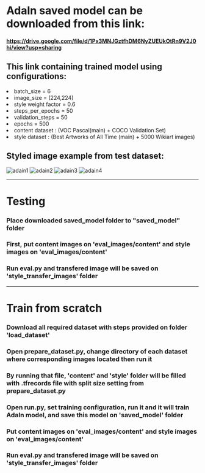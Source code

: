 # AdaIn saved model can be downloaded from this link: 

 #### https://drive.google.com/file/d/1Px3MNJGztfhDM6NyZUEUkOtRn9V2J0hi/view?usp=sharing

## This link containing trained model using configurations:
<li> batch_size = 6
<li> image_size = (224,224)
<li> style weight factor = 0.6
<li> steps_per_epochs = 50
<li> validation_steps = 50
<li> epochs = 500
<li> content dataset : (VOC Pascal(main) + COCO Validation Set)
<li> style dataset : (Best Artworks of All Time (main) + 5000 Wikiart images)
 
## Styled image example from test dataset: 
 ![adain1](https://user-images.githubusercontent.com/92104520/171184421-273fd9af-5b63-44e1-b58c-a55e084ee4a6.JPG)
 ![adain2](https://user-images.githubusercontent.com/92104520/171184430-14d84d01-8422-4697-8f27-696980780d3d.JPG)
 ![adain3](https://user-images.githubusercontent.com/92104520/171184448-5943f618-2a11-459d-b96d-1fba2bdc9a45.JPG)
 ![adain4](https://user-images.githubusercontent.com/92104520/171184384-c69cf1c6-3171-483d-9186-e2a3118383c8.JPG)

  -----
# Testing

### Place downloaded saved_model folder to "saved_model" folder 
### First, put content images on 'eval_images/content' and style images on 'eval_images/content'
### Run eval.py and transfered image will be saved on 'style_transfer_images' folder
  
  -----
  
# Train from scratch
  ### Download all required dataset with steps provided on folder 'load_dataset'
  ### Open prepare_dataset.py, change directory of each dataset where corresponding images located then run it
  ### By running that file, 'content' and 'style' folder will be filled with .tfrecords file with split size setting from prepare_dataset.py
  ### Open run.py, set training configuration, run it and it will train AdaIn model, and save this model on 'saved_model' folder
  ### Put content images on 'eval_images/content' and style images on 'eval_images/content'
  ### Run eval.py and transfered image will be saved on 'style_transfer_images' folder
 
